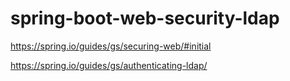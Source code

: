 # spring-boot-web-security-ldap

https://spring.io/guides/gs/securing-web/#initial

https://spring.io/guides/gs/authenticating-ldap/